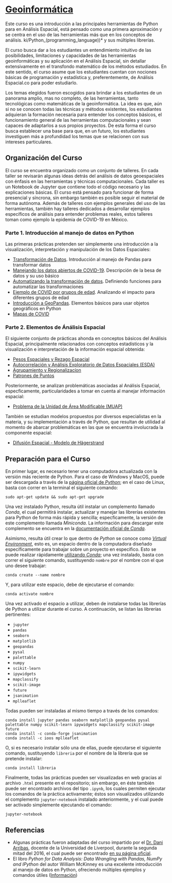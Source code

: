 # [Geoinformática](https://centrogeo.github.io/curso-geoinformatica-2/)

Este curso es una introducción a las principales herramientas de Python para en Análisis Espacial, está pensado como una primera aproximación y se centra en el uso de las herramientas más que en los conceptos de análisis. ki/Python_(programming_language))* y sus múltiples librerías.

El curso busca dar a los estudiantes un entendimiento intuitivo de las posibilidades, limitaciones y capacidades de las herramientas geoinformáticas y su aplicación en el Análisis Espacial, sin detallar extensivamente en el transfondo matemático de los métodos estudiados. En este sentido, el curso asume que los estudiantes cuentan con nociones básicas de programación y estadística y, preferentemente, de Análisis Espacial.co para poder estudiarlo.

Los temas elegidos fueron escogidos para brindar a los estudiantes de un panorama  amplio, mas no completo, de las herramientas, tanto tecnológicas como matemáticas de la geoinformática. La idea es que, aún si no se conocen todas las técnicas y métodos existentes, los estudiantes adquieran la formación necesaria para entender los conceptos básicos, el funcionamiento general de las herramientas computacionales y sean capaces de adaptarlos a sus propios proyectos. De esta forma el curso busca establecer una base para que, en un futuro, los estudiantes investiguen más a profundidad los temas que se relacionen con sus intereses particulares.

## Organización del Curso
El curso se encuentra organizado como un conjunto de talleres. En cada taller se revisarán algunas ideas detrás del análisis de datos geoespaciales con énfasis en las herramientas y técnicas computacionales. Cada taller es un Notebook de Jupyter que contiene todo el código necesario y las explicaciones básicas. El curso está pensado para funcionar de forma presencial y síncrona, sin embargo también es posible seguir el material de forma autónoma. Además de talleres con ejemplos generales del uso de las herramientas, también hay talleres dedicados a desarrollar ejemplos específicos de análisis para entender problemas reales, estos talleres toman como ejemplo la epidemia de COVID-19 en México.

### Parte 1. Introducción al manejo de datos en Python
Las primeras prácticas pretenden ser simplemente una introducción a la visualización, interpretación y manipulación de los Datos Espaciales:
* [Transformación de Datos](./01_transformacion/01_transformacion_original.html). Introducción al manejo de Pandas para transformar datos
* [Manejando los datos abiertos de COVID-19](./01_transformacion/01_transformacion.html). Descripción de la besa de datos y su uso básico
* [Automatizando la transformación de datos](./01_transformacion/02_transformacion.html). Definiendo funciones para automatizar las transformaciones
* [Ejemplo de COVID por grupos de edad](./02_geovisualizacion/03_Covid_grupos-de-edad.html). Analizando el impacto para diferentes grupos de edad
* [Introducción a GeoPandas](./02_geovisualizacion/02_geovisualizacion.html). Elementos básicos para usar objetos geográficos en Python
* [Mapas de COVID](./02_geovisualizacion/02_visualizacion.html)

### Parte 2. Elementos de Ánálisis Espacial
El siguiente conjunto de prácticas ahonda en conceptos básicos del Análisis Espacial, principalmente relacionados con conceptos estadísticos y la visualización e interpretación de la información espacial obtenida:
* [Pesos Espaciales y Rezago Espacial](./04_pesosespaciales/04_pesosespaciales.html)
* [Autocorrelación y Análisis Exploratorio de Datos Espaciales (ESDA)](./05_autocorrelacion/05_autocorrelacion.html)
* [Agrupamiento y Regionalizacíon](./06_regionalizacion/06_intro.html)
* [Patrones de Puntos](./07_patrones/07_patrones.html)

Posteriormente, se analizan problemáticas asociadas al Análisis Espacial, especficamente, particularidades a tomar en cuenta al manejar información espacial:
* [Problema de la Unidad de Área Modificable (MUAP)](./08_muap/08_muap.html)

También se estudian modelos propuestos por diversos especialistas en la materia, y su implementación a través de Python, que resultan de utilidad al momento de abarcar problemáticas en las que se encuentra involucrada la componente espacial:
* [Difusión Espacial - Modelo de Hägerstrand](./09_difusionespacial/09_intro.html)

## Preparación para el Curso
En primer lugar, es necesario tener una computadora actualizada con la versión más reciente de Python. Para el caso de Windows y MacOS, puede ser descargada a través de la [página oficial de *Python*](https://www.python.org/downloads/); en el caso de Linux, basta con correr en la terminal el siguiente comando:
```
sudo apt-get update && sudo apt-get upgrade
```
Una vez instalado Python, resulta útil instalar un complemento llamado *Conda*, el cual permitirá instalar, actualizar y manejar las librerías existentes para Python de forma más rápida y sencilla; especficamente, la versión de este complemento llamada *Miniconda*. La información para descargar este complemento se encuentra en la [documentación oficial de *Conda*](https://docs.conda.io/en/latest/miniconda.html).

Asimismo, resulta útil crear lo que dentro de *Python* se conoce como [*Virtual Environment*](https://www.geeksforgeeks.org/python-virtual-environment/), esto es, un espacio dentro de la computadora diseñado específicamente para trabajar sobre un proyecto en específico. Esto se puede realizar rápidamente [utilizando *Conda*](https://docs.conda.io/projects/conda/en/latest/user-guide/tasks/manage-environments.html); una vez instalado, basta con correr el siguiente comando, sustituyendo `nombre` por el nombre con el que uno desee trabajar:
```
conda create --name nombre
```
Y, para utilizar este espacio, debe de ejecutarse el comando:
```
conda activate nombre
```
Una vez activado el espacio a utilizar, deben de instalarse todas las librerías de Python a utilizar durante el curso. A continuación, se listan las librerías pertinentes:
* `jupyter`
* `pandas`
* `seaborn`
* `matplotlib`
* `geopandas`
* `pysal`
* `palettable`
* `numpy`
* `scikit-learn`
* `ipywidgets`
* `mapclassify`
* `scikit-image`
* `future`
* `jsanimation`
* `mplleaflet`

Todas pueden ser instaladas al mismo tiempo a través de los comandos:
```
conda install jupyter pandas seaborn matplotlib geopandas pysal palettable numpy scikit-learn ipywidgets mapclassify scikit-image future
conda install -c conda-forge jsanimation
conda install -c ioos mplleaflet
```
O, si es necesario instalar sólo una de ellas, puede ejecutarse el siguiente comando, sustituyendo `libreria` por el nombre de la librería que se pretende instalar:
```
conda install libreria
```
Finalmente, todas las prácticas pueden ser visualizadas en web gracias al archivo `.html` presente en el repositorio; sin embargo, en éste también puede ser encontrado archivos del tipo `.ipynb`, los cuales permiten ejecutar los comandos de la práctica activamente; éstos son visualizados utilizando el complemento `jupyter-notebook` instalado anteriormente, y el cual puede ser activado simplemente ejecutando el comando:
```
jupyter-notebook
```

## Referencias
* Algunas prácticas fueron adaptadas del curso impartido por el [Dr. Dani Arribas](http://darribas.org/), docente de la Universidad de Liverpool, durante la segunda mitad del 2016, el cual puede ser encontrado [en su página oficial](http://darribas.org/gds16/).
* El libro *Python for Data Analysis: Data Wrangling with Pandas, NumPy and IPython* del autor William McKinney es una excelente introducción al manejo de datos en Python, ofreciendo múltiples ejemplos y comandos útiles ([Información](http://shop.oreilly.com/product/0636920023784.do))
